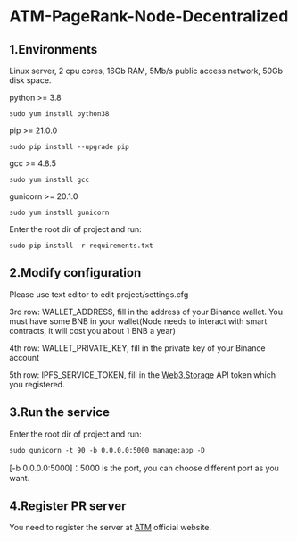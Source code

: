 # ATM-PageRank-Node-Decentralized

## 1.Environments

Linux server, 2 cpu cores, 16Gb RAM, 5Mb/s public access network, 50Gb disk space.

python >= 3.8

    sudo yum install python38

pip >= 21.0.0

    sudo pip install --upgrade pip

gcc >= 4.8.5

    sudo yum install gcc

gunicorn >= 20.1.0

    sudo yum install gunicorn

Enter the root dir of project and run:

    sudo pip install -r requirements.txt

## 2.Modify configuration
Please use text editor to edit project/settings.cfg

3rd row: WALLET_ADDRESS, fill in the address of your Binance wallet. You must have some BNB in your wallet(Node needs to interact with smart contracts, it will cost you about 1 BNB a year)

4th row: WALLET_PRIVATE_KEY, fill in the private key of your Binance account

5th row: IPFS_SERVICE_TOKEN, fill in the [Web3.Storage](https://web3.storage/) API token which you registered. 

## 3.Run the service
Enter the root dir of project and run:

    sudo gunicorn -t 90 -b 0.0.0.0:5000 manage:app -D

[-b 0.0.0.0:5000]：5000 is the port, you can choose different port as you want.

## 4.Register PR server 
You need to register the server at [ATM](https://www.atm.network/#/) official website.
